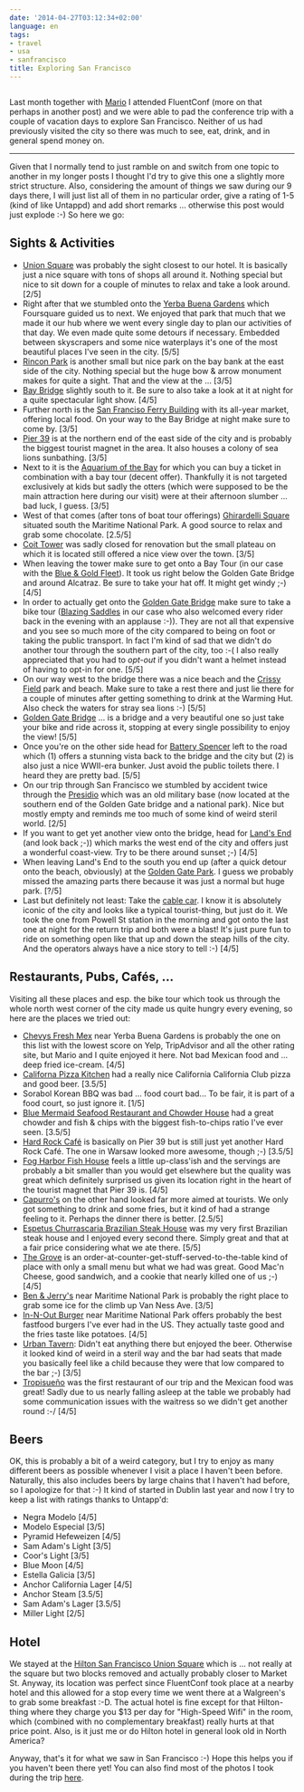```yaml
---
date: '2014-04-27T03:12:34+02:00'
language: en
tags:
- travel
- usa
- sanfrancisco
title: Exploring San Francisco
---
```



<figure>
<img src="http://photos.h10n.me/Conferences/FluentConf-2014/i-pcSz6tj/0/L/DSC02486-L.jpg" alt="" />
</figure>

Last month together with [Mario][20] I attended FluentConf (more on that perhaps
in another post) and we were able to pad the conference trip with a couple of
vacation days to explore San Francisco. Neither of us had previously visited the
city so there was much to see, eat, drink, and in general spend money on.

------

Given that I normally tend to just ramble on and switch from one topic to
another in my longer posts I thought I'd try to give this one a slightly more
strict structure. Also, considering the amount of things we saw during our
9 days there, I will just list all of them in no particular order, give a rating
of 1-5 (kind of like Untappd) and add short remarks ... otherwise this post
would just explode :-) So here we go:

## Sights & Activities

* [Union Square][1] was probably the sight closest to our hotel. It is basically
  just a nice square with tons of shops all around it. Nothing special but nice
  to sit down for a couple of minutes to relax and take a look around. [2/5]
* Right after that we stumbled onto the [Yerba Buena Gardens][2] which
  Foursquare guided us to next. We enjoyed that park that much that we made it
  our hub where we went every single day to plan our activities of that day. We
  even made quite some detours if necessary. Embedded between skyscrapers and
  some nice waterplays it's one of the most beautiful places I've seen in the
  city. [5/5]
* [Rincon Park][4] is another small but nice park on the bay bank at the east
  side of the city. Nothing special but the huge bow & arrow monument makes for
  quite a sight. That and the view at the ... [3/5]
* [Bay Bridge][5] slightly south to it. Be sure to also take a look at it at
  night for a quite spectacular light show. [4/5]
* Further north is the [San Franciso Ferry Building][6] with its all-year
  market, offering local food. On your way to the Bay Bridge at night make sure
  to come by. [3/5]
* [Pier 39][7] is at the northern end of the east side of the city and is
  probably the biggest tourist magnet in the area. It also houses a colony of
  sea lions sunbathing. [3/5]
* Next to it is the [Aquarium of the Bay][3] for which you can buy a ticket in
  combination with a bay tour (decent offer). Thankfully it is not targeted
  exclusively at kids but sadly the otters (which were supposed to be the main
  attraction here during our visit) were at their afternoon slumber ... bad
  luck, I guess. [3/5]
* West of that comes (after tons of boat tour offerings) [Ghirardelli Square][8]
  situated south the Maritime National Park. A good source to relax and grab
  some chocolate. [2.5/5]
* [Coit Tower][9] was sadly closed for renovation but the small plateau on which
  it is located still offered a nice view over the town. [3/5]
* When leaving the tower make sure to get onto a Bay Tour (in our case with the
  [Blue & Gold Fleet][10]). It took us right below the Golden Gate Bridge and
  around Alcatraz. Be sure to take your hat off. It might get windy ;-) [4/5]
* In order to actually get onto the [Golden Gate Bridge][11] make sure to take
  a bike tour ([Blazing Saddles][13] in our case who also welcomed every rider
  back in the evening with an applause :-)). They are not all that expensive and
  you see so much more of the city compared to being on foot or taking the
  public transport. In fact I'm kind of sad that we didn't do another tour
  through the southern part of the city, too :-( I also really appreciated that
  you had to *opt-out* if you didn't want a helmet instead of having to opt-in
  for one. [5/5]
* On our way west to the bridge there was a nice beach and the [Crissy
  Field][12] park and beach. Make sure to take a rest there and just lie there
  for a couple of minutes after getting something to drink at the Warming Hut.
  Also check the waters for stray sea lions :-) [5/5]
* [Golden Gate Bridge][11] ... is a bridge and a very beautiful one so just take
  your bike and ride across it, stopping at every single possibility to enjoy
  the view! [5/5]
* Once you're on the other side head for [Battery Spencer][14] left to the road
  which (1) offers a stunning vista back to the bridge and the city but (2) is
  also just a nice WWII-era bunker. Just avoid the public toilets there. I heard
  they are pretty bad. [5/5]
* On our trip through San Francisco we stumbled by accident twice through the
  [Presidio][15] which was an old military base (now located at the southern end
  of the Golden Gate bridge and a national park). Nice but mostly empty
  and reminds me too much of some kind of weird steril world. [2/5]
* If you want to get yet another view onto the bridge, head for [Land's End][16]
  (and look back ;-)) which marks the west end of the city and offers just
  a wonderful coast-view. Try to be there around sunset ;-) [4/5]
* When leaving Land's End to the south you end up (after a quick detour onto the
  beach, obviously) at the [Golden Gate Park][17]. I guess we probably missed
  the amazing parts there because it was just a normal but huge park. [?/5]
* Last but definitely not least: Take the [cable car][18]. I know it is
  absolutely iconic of the city and looks like a typical tourist-thing, but just
  do it. We took the one from Powell St station in the morning and got onto the
  last one at night for the return trip and both were a blast! It's just
  pure fun to ride on something open like that up and down the steap hills
  of the city. And the operators always have a nice story to tell :-) [4/5]

## Restaurants, Pubs, Cafés, ...

Visiting all these places and esp. the bike tour which took us through the whole
north west corner of the city made us quite hungry every evening, so here are
the places we tried out:

* [Chevys Fresh Mex][21] near Yerba Buena Gardens is probably the one on this
  list with the lowest score on Yelp, TripAdvisor and all the other rating site,
  but Mario and I quite enjoyed it here. Not bad Mexican food and ... deep fried
  ice-cream. [4/5]
* [Californa Pizza Kitchen][22] had a really nice California California Club
  pizza and good beer. [3.5/5]
* Sorabol Korean BBQ was bad ... food court bad... To be fair, it is part of
  a food court, so just ignore it. [1/5]
* [Blue Mermaid Seafood Restaurant and Chowder House][23] had a great chowder
  and fish & chips with the biggest fish-to-chips ratio I've ever seen. [3.5/5]
* [Hard Rock Café][24] is basically on Pier 39 but is still just yet another
  Hard Rock Café. The one in Warsaw looked more awesome, though ;-) [3.5/5]
* [Fog Harbor Fish House][25] feels a little up-class'ish and the servings are
  probably a bit smaller than you would get elsewhere but the quality was great
  which definitely surprised us given its location right in the heart of the
  tourist magnet that Pier 39 is. [4/5]
* [Capurro's][26] on the other hand looked far more aimed at tourists. We only
  got something to drink and some fries, but it kind of had a strange feeling to
  it. Perhaps the dinner there is better. [2.5/5]
* [Espetus Churrascaria Brazilian Steak House][27] was my very first Brazilian
  steak house and I enjoyed every second there. Simply great and that at a fair
  price considering what we ate there. [5/5]
* [The Grove][28] is an order-at-counter-get-stuff-served-to-the-table kind of place
  with only a small menu but what we had was great. Good Mac'n Cheese, good
  sandwich, and a cookie that nearly killed one of us ;-) [4/5]
* [Ben & Jerry's][29] near Maritime National Park is probably the right place to
  grab some ice for the climb up Van Ness Ave. [3/5]
* [In-N-Out Burger][30] near Maritime National Park offers probably the best
  fastfood burgers I've ever had in the US. They actually taste good and the
  fries taste like potatoes. [4/5]
* [Urban Tavern][31]: Didn't eat anything there but enjoyed the beer. Otherwise
  it looked kind of weird in a steril way and the bar had seats that made you
  basically feel like a child because they were that low compared to the bar ;-)
  [3/5]
* [Tropisueño][32] was the first restaurant of our trip and the Mexican food was
  great! Sadly due to us nearly falling asleep at the table we probably had some
  communication issues with the waitress so we didn't get another round :-/ [4/5]

## Beers

OK, this is probably a bit of a weird category, but I try to enjoy as many
different beers as possible whenever I visit a place I haven't been before.
Naturally, this also includes beers by large chains that I haven't had before,
so I apologize for that :-) It kind of started in Dublin last year and now I try
to keep a list with ratings thanks to Untapp'd:

* Negra Modelo [4/5]
* Modelo Especial [3/5]
* Pyramid Hefeweizen [4/5]
* Sam Adam's Light [3/5]
* Coor's Light [3/5]
* Blue Moon [4/5]
* Estella Galicia [3/5]
* Anchor California Lager [4/5]
* Anchor Steam [3.5/5]
* Sam Adam's Lager [3.5/5]
* Miller Light [2/5]

## Hotel

We stayed at the [Hilton San Francisco Union Square][19] which is ... not really
at the square but two blocks removed and actually probably closer to Market St.
Anyway, its location was perfect since FluentConf took place at a nearby hotel
and this allowed for a stop every time we went there at a Walgreen's to grab
some breakfast :-D. The actual hotel is fine except for that Hilton-thing where
they charge you $13 per day for "High-Speed Wifi" in the room, which (combined
with no complementary breakfast) really hurts at that price point. Also, is it
just me or do Hilton hotel in general look old in North America?

Anyway, that's it for what we saw in San Francisco :-) Hope this helps you if
you haven't been there yet! You can also find most of the photos I took during
the trip [here](http://photos.h10n.me/Conferences/FluentConf-2014/).

[1]: http://en.wikipedia.org/wiki/Union_Square,_San_Francisco
[2]: http://en.wikipedia.org/wiki/Yerba_Buena_Gardens
[3]: http://www.aquariumofthebay.com/
[4]: http://www.sfparksalliance.org/our-parks/parks/rincon-park
[5]: http://baybridgeinfo.org/
[6]: http://www.ferrybuildingmarketplace.com/
[7]: http://www.pier39.com/
[8]: http://www.ghirardellisq.com/
[9]: http://sfrecpark.org/destination/telegraph-hill-pioneer-park/coit-tower/
[10]: http://www.blueandgoldfleet.com/
[11]: http://en.wikipedia.org/wiki/Golden_Gate_Bridge
[12]: http://en.wikipedia.org/wiki/Crissy_Field
[13]: http://www.blazingsaddles.com/
[14]: http://fortwiki.com/Battery_Spencer
[15]: http://en.wikipedia.org/wiki/Presidio_of_San_Francisco
[16]: http://en.wikipedia.org/wiki/Lands_End_(San_Francisco)
[17]: http://en.wikipedia.org/wiki/Golden_Gate_Park
[18]: http://en.wikipedia.org/wiki/San_Francisco_cable_car_system
[19]: http://www3.hilton.com/en/hotels/california/hilton-san-francisco-union-square-SFOFHHH/index.html
[20]: https://twitter.com/mzupzup
[21]: http://www.chevys.com/
[22]: http://www.cpk.com/locations/53-third-street/
[23]: http://www.bluemermaidsf.com/
[24]: http://www.hardrock.com/cafes/san-francisco/
[25]: http://fogharbor.com/
[26]: http://www.capurros.com/
[27]: http://www.espetus.com/
[28]: http://www.thegrovesf.com/
[29]: http://scoopshops.benjerry.com/scoopshops/argonaut/default.aspx
[30]: http://www.in-n-out.com/
[31]: http://www.urbantavernsf.com/
[32]: http://www.tropisueno.com/
